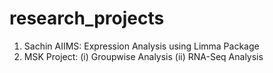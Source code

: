 # research_projects
1. Sachin AIIMS: Expression Analysis using Limma Package
2. MSK Project:
  (i) Groupwise Analysis
  (ii) RNA-Seq Analysis
